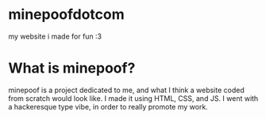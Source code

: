 # minepoofdotcom
my website i made for fun :3

# What is minepoof?

minepoof is a project dedicated to me, and what I think a website coded from scratch would look like. I made it using HTML, CSS, and JS. I went with a hackeresque type vibe, in order to really promote my work.
